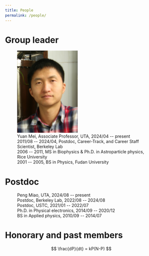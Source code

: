 ```yaml
---
title: People
permalink: /people/
---
```


# Group leader

<figure>
    <img src="/assets/images/people/yuan.mei.jpg" width="200">
    <figcaption>
        Yuan Mei, Associate Professor, UTA, 2024/04 -- present <br/>
        2011/08 -- 2024/04, Postdoc, Career-Track, and Career Staff Scientist, Berkeley Lab <br/>
        2006 -- 2011, MS in Biophysics & Ph.D. in Astroparticle physics, Rice University <br/>
        2001 -- 2005, BS in Physics, Fudan University
    </figcaption>
</figure>

# Postdoc

<figure>
    <!-- img src="/assets/images/people/yuan.mei.jpg" width="200" -->
    <figcaption>
        Peng Miao, UTA, 2024/08 -- present <br/>
        Postdoc, Berkeley Lab, 2022/08 -- 2024/08 <br/>
        Postdoc, USTC, 2021/01 -- 2022/07 <br/>
        Ph.D. in Physical electronics, 2014/09 -- 2020/12 <br/>
        BS in Applied physics, 2010/09 -- 2014/07
    </figcaption>
</figure>

# Honorary and past members

$$ \frac{dP}{dt} = kP(N-P) $$
